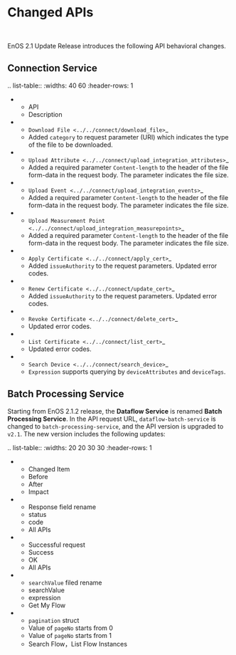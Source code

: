 # Changed APIs

<br />

EnOS 2.1 Update Release introduces the following API behavioral changes.

## Connection Service

.. list-table::
   :widths: 40 60
   :header-rows: 1

   * - API
     - Description
   * - `Download File <../../connect/download_file>`_
     - Added ``category`` to request parameter (URI) which indicates the type of the file to be downloaded.
   * - `Upload Attribute <../../connect/upload_integration_attributes>`_
     - Added a required parameter ``Content-length`` to the header of the file form-data in the request body. The parameter indicates the file size.
   * - `Upload Event <../../connect/upload_integration_events>`_
     - Added a required parameter ``Content-length`` to the header of the file form-data in the request body. The parameter indicates the file size.
   * - `Upload Measurement Point <../../connect/upload_integration_measurepoints>`_
     - Added a required parameter ``Content-length`` to the header of the file form-data in the request body. The parameter indicates the file size.
   * - `Apply Certificate <../../connect/apply_cert>`_
     - Added ``issueAuthority`` to the request parameters. Updated error codes.
   * - `Renew Certificate <../../connect/update_cert>`_
     - Added ``issueAuthority`` to the request parameters. Updated error codes.
   * - `Revoke Certificate <../../connect/delete_cert>`_
     - Updated error codes.
   * - `List Certificate <../../connect/list_cert>`_
     - Updated error codes.
   * - `Search Device <../../connect/search_device>`_
     - ``Expression`` supports querying by ``deviceAttributes`` and ``deviceTags``.

## Batch Processing Service

Starting from EnOS 2.1.2 release, the **Dataflow Service** is renamed **Batch Processing Service**. In the API request URL, ``dataflow-batch-service`` is changed to ``batch-processing-service``, and the API version is upgraded to ``v2.1``. The new version includes the following updates:

.. list-table::
   :widths: 20 20 30 30
   :header-rows: 1

   * - Changed Item
     - Before
     - After
     - Impact
   * - Response field rename
     - status
     - code
     - All APIs
   * - Successful request
     - Success
     - OK
     - All APIs
   * - ``searchValue`` filed rename
     - searchValue
     - expression
     - Get My Flow
   * - ``pagination`` struct
     - Value of ``pageNo`` starts from 0
     - Value of ``pageNo`` starts from 1
     - Search Flow，List Flow Instances

<!--end-->
